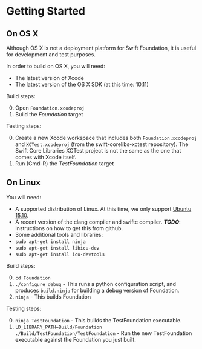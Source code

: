 # Getting Started

## On OS X

Although OS X is not a deployment platform for Swift Foundation, it is useful for development and test purposes.

In order to build on OS X, you will need:

* The latest version of Xcode
* The latest version of the OS X SDK (at this time: 10.11)

Build steps:

0. Open `Foundation.xcodeproj`
0. Build the _Foundation_ target

Testing steps:

0. Create a new Xcode workspace that includes both `Foundation.xcodeproj` and `XCTest.xcodeproj` (from the swift-corelibs-xctest repository). The Swift Core Libraries XCTest project is not the same as the one that comes with Xcode itself.
0. Run (Cmd-R) the _TestFoundation_ target

## On Linux

You will need:

* A supported distribution of Linux. At this time, we only support [Ubuntu 15.10](http://www.ubuntu.com).
* A recent version of the clang compiler and swiftc compiler. _**TODO**_: Instructions on how to get this from github.
* Some additional tools and libraries:
 * `sudo apt-get install ninja`
 * `sudo apt-get install libicu-dev`
 * `sudo apt-get install icu-devtools`

Build steps:

0. `cd Foundation`
0. `./configure debug` - This runs a python configuration script, and produces `build.ninja` for building a debug version of Foundation.
0. `ninja` - This builds Foundation

Testing steps:

0. `ninja TestFoundation` - This builds the TestFoundation executable.
0. `LD_LIBRARY_PATH=Build/Foundation ./Build/TestFoundation/TestFoundation` - Run the new TestFoundation executable against the Foundation you just built.
